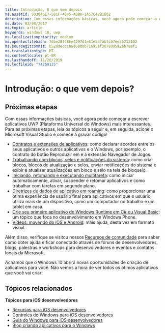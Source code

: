 ```yaml
---
title: Introdução, O que vem depois
ms.assetid: 903046E7-581F-4845-AB80-1A57C42B1B02
description: Com essas informações básicas, você agora pode começar a escrever aplicativos UWP (Plataforma Universal do Windows) mais interessantes.
ms.date: 02/08/2017
ms.topic: article
keywords: windows 10, uwp
ms.localizationpriority: medium
ms.openlocfilehash: 76be28f48be4297d1e81e5a7ab7c07ee55212102
ms.sourcegitcommit: b52ddecccb9e68dbb71695af3078005a2eb78af1
ms.translationtype: MT
ms.contentlocale: pt-BR
ms.lasthandoff: 11/20/2019
ms.locfileid: "74259135"
---
```

# <a name="getting-started-what-next"></a>Introdução: o que vem depois?


## <a name="next-steps"></a>Próximas etapas

Com essas informações básicas, você agora pode começar a escrever aplicativos UWP (Plataforma Universal do Windows) mais interessantes. Para as próximas etapas, leia os tópicos a seguir e, em seguida, acione o Microsoft Visual Studio e comece a gravar código!

-   [Contratos e extensões de aplicativos](https://docs.microsoft.com/previous-versions/windows/apps/hh464906(v=win.10)): como declarar acordos entre os seus aplicativos e outros aplicativos e o Windows, por exemplo, o contrato do botão Reproduzir em e a extensão Navegador de Jogos.
-   [Trabalhando com blocos, selos e notificações do sistema](https://docs.microsoft.com/previous-versions/windows/apps/hh868259(v=win.10)): como criar blocos, blocos de atualização e selos, enviar notificações do sistema e exibir e atualizar atualizações em bloco e selo na tela de bloqueio.
-   [Iniciando, retomando e executando multitarefa](https://docs.microsoft.com/previous-versions/windows/apps/hh770837(v=win.10)): como iniciar automaticamente, ativar, suspender e retomar aplicativos e como trabalhar com tarefas em segundo plano.
-   [Diretrizes de dados de aplicativo em roaming](https://docs.microsoft.com/windows/uwp/design/app-settings/store-and-retrieve-app-data): como proporcionar uma ótima experiência de usuário final para aplicativos em que o usuário utiliza mais de um dispositivo, como um computador no trabalho e um tablet em casa.
-   [Crie seu primeiro aplicativo do Windows Runtime em C# ou Visual Basic](https://msdn.microsoft.com/library/windows/apps/hh974581.aspx): um tópico que foca no desenvolvimento em Windows Phone.
-   [Vídeos: movendo do iOS e Android](https://docs.microsoft.com/previous-versions/windows/apps/dn393982(v=win.10)): mais ajuda, desta vez em formato visual.

Além disso, verifique se visitou nossos [Recursos de comunidade](https://developer.microsoft.com/en-us/windows/support) para saber como obter ajuda e ficar conectado através de fóruns de desenvolvedores, blogs, palestras e workshops para desenvolvedores e eventos e contatos locais da Microsoft.

Achamos que o Windows 10 abrirá novas oportunidades de criação de aplicativos para você. Não vemos a hora de ver todos os ótimos aplicativos que você vai criar!

## <a name="related-topics"></a>Tópicos relacionados

**Tópicos para iOS desenvolvedores**
* [Recursos para iOS desenvolvedores](https://docs.microsoft.com/previous-versions/windows/apps/jj945493(v=win.10))
* [Controles do Windows para iOS desenvolvedores](https://docs.microsoft.com/previous-versions/windows/apps/dn263255(v=win.10))
* [Guia do Windows para iOS desenvolvedores](https://docs.microsoft.com/previous-versions/windows/apps/dn263256(v=win.10))
* [Blog criando aplicativos para o Windows](https://blogs.windows.com/buildingapps/2016/01/27/visual-studio-walkthrough-for-ios-developers/)

